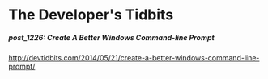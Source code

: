 The Developer's Tidbits
==========

##### post_1226: Create A Better Windows Command-line Prompt
http://devtidbits.com/2014/05/21/create-a-better-windows-command-line-prompt/
